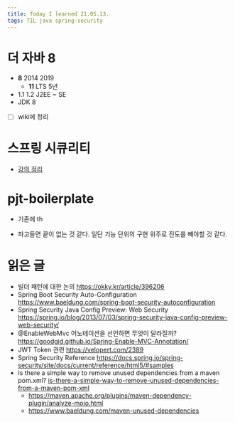 ```yaml
---
title: Today I learned 21.05.13.
tags: TIL java spring-security
---
```


# 더 자바 8

- **8**  2014 2019 
  - **11** LTS 5년
- 1.1 1.2  J2EE ~ SE
- JDK 8

- [ ] wiki에 정리



# 스프링 시큐리티

- [강의 정리](https://www.notion.so/danielyoon/Spring-Boot-Spring-Security-ecd2dc1044b14a949277fb15000eda2b)



# pjt-boilerplate

- 기존에 th

- 파고들면  끝이 없는 것 같다. 일단 기능 단위의 구현 위주로 진도를 빼야할 것 같다.





# 읽은 글

- 빌더 패턴에 대한 논의 https://okky.kr/article/396206
- Spring Boot Security Auto-Configuration https://www.baeldung.com/spring-boot-security-autoconfiguration
- Spring Security Java Config Preview: Web Security https://spring.io/blog/2013/07/03/spring-security-java-config-preview-web-security/
- @EnableWebMvc 어노테이션을 선언하면 무엇이 달라질까? https://goodgid.github.io/Spring-Enable-MVC-Annotation/
- JWT Token 관련 https://velopert.com/2389
- Spring Security Reference https://docs.spring.io/spring-security/site/docs/current/reference/html5/#samples
- Is there a simple way to remove unused dependencies from a maven pom.xml? [is-there-a-simple-way-to-remove-unused-dependencies-from-a-maven-pom-xml](https://stackoverflow.com/questions/1517611/is-there-a-simple-way-to-remove-unused-dependencies-from-a-maven-pom-xml)
  - https://maven.apache.org/plugins/maven-dependency-plugin/analyze-mojo.html
  - https://www.baeldung.com/maven-unused-dependencies